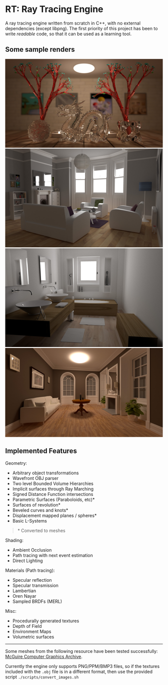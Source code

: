 # RT: Ray Tracing Engine

A ray tracing engine written from scratch in C++, with no external dependencies (except libpng).
The first priority of this project has been to write _readable_ code, so that it can be used
as a learning tool.

## Some sample renders

![Sample render 1](./renders/dragon.jpg)
![Sample render 2](./renders/living_room.jpg)
![Sample render 3](./renders/salle.jpg)
![Sample render 4](./renders/fireplace.jpg)

## Implemented Features

Geometry:
- Arbitrary object transformations
- Wavefront OBJ parser
- Two level Bounded Volume Hierarchies
- Implicit surfaces through Ray Marching
- Signed Distance Function intersections
- Parametric Surfaces (Paraboloids, etc)*
- Surfaces of revolution*
- Beveled curves and knots*
- Displacement mapped planes / spheres*
- Basic L-Systems

> \* Converted to meshes

Shading:
- Ambient Occlusion
- Path tracing with next event estimation
- Direct Lighting

Materials (Path tracing):
- Specular reflection
- Specular transmission
- Lambertian
- Oren Nayar
- Sampled BRDFs (MERL)

Misc:
- Procedurally generated textures
- Depth of Field
- Environment Maps
- Volumetric surfaces

---

Some meshes from the following resource have been tested successfully: [McGuire Computer Graphics Archive](https://casual-effects.com/data/).

Currently the engine only supports PNG/PPM/BMP3 files, so if the textures included with the `.obj` file is in a different format, then use the provided script `./scripts/convert_images.sh`